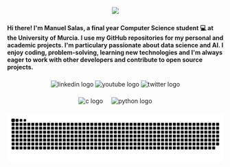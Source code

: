 <div align="center">
  <img height="300" src="https://i.pinimg.com/originals/05/f1/7d/05f17d6e87ad18f65940f896f4cf11a4.gif"  />
</div>

<h4 align="left">Hi there! I'm Manuel Salas, a final year Computer Science student 💻 at the University of Murcia. I use my GitHub repositories for my personal and academic projects. I'm particulary passionate about data science and AI.  I enjoy coding, problem-solving, learning new technologies and I'm always eager to work with other developers and contribute to open source projects. </h4>

###

<div align="center">
  <img src="https://img.shields.io/static/v1?message=LinkedIn&logo=linkedin&label=&color=0077B5&logoColor=white&labelColor=&style=for-the-badge" height="25" alt="linkedin logo"  />
  <img src="https://img.shields.io/static/v1?message=Youtube&logo=youtube&label=&color=FF0000&logoColor=white&labelColor=&style=for-the-badge" height="25" alt="youtube logo"  />
  <img src="https://img.shields.io/static/v1?message=Twitter&logo=twitter&label=&color=1DA1F2&logoColor=white&labelColor=&style=for-the-badge" height="25" alt="twitter logo"  />
</div>

###

<div align="center">
  <img src="https://cdn.jsdelivr.net/gh/devicons/devicon/icons/java/java-original.svg" height="30" alt="c logo"  />
  <img width="12" />
  <img src="https://cdn.jsdelivr.net/gh/devicons/devicon/icons/python/python-original.svg" height="30" alt="python logo"  />

</div>

###

<img src="https://raw.githubusercontent.com/Platane/snk/output/github-contribution-grid-snake.svg" alt="Snake animation" />


###
